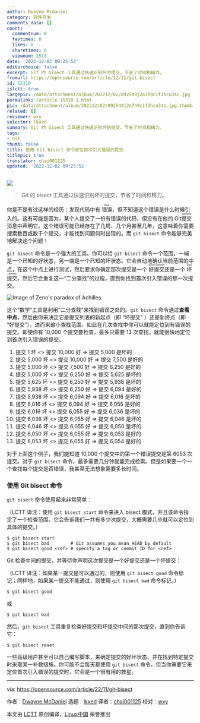 ```yaml
---
author: Dwayne Mcdaniel
category: 软件开发
comments_data: []
count:
  commentnum: 0
  favtimes: 0
  likes: 0
  sharetimes: 0
  viewnum: 2513
date: '2022-12-02 09:25:52'
editorchoice: false
excerpt: Git 的 bisect 工具通过快速识别坏的提交，节省了时间和精力。
fromurl: https://opensource.com/article/22/11/git-bisect
id: 15310
islctt: true
largepic: /data/attachment/album/202212/02/092549j2o7h9cif3hcu34z.jpg
permalink: /article-15310-1.html
pic: /data/attachment/album/202212/02/092549j2o7h9cif3hcu34z.jpg.thumb.jpg
related: []
reviewer: wxy
selector: lkxed
summary: Git 的 bisect 工具通过快速识别坏的提交，节省了时间和精力。
tags:
- Git
thumb: false
title: 使用 Git bisect 命令定位首次引入错误的提交
titlepic: true
translator: chai001125
updated: '2022-12-02 09:25:52'
---
```


![](/data/attachment/album/202212/02/092549j2o7h9cif3hcu34z.jpg)



> 
> Git 的 bisect 工具通过快速识别坏的提交，节省了时间和精力。
> 
> 
> 


你是不是有过这样的经历：发现代码中有 <ruby> 错误 <rt>  bug </rt></ruby>，但不知道这个错误是什么时候引入的。这有可能是因为，某个人提交了一份有错误的代码，但没有在他的 Git <ruby> 提交 <rt>  commit </rt></ruby> 消息中声明它。这个错误可能已经存在了几周、几个月甚至几年，这意味着你需要搜索数百或数千个提交，才能找到问题何时出现的。而 `git bisect` 命令能够完美地解决这个问题！


`git bisect` 命令是一个强大的工具。你可以给 `git bisect` 命令一个范围，一端是一个已知的好状态，另一端是一个已知的坏状态。它会自动地确认当前范围的中点，在这个中点上进行测试，然后要求你确定那次提交是一个 <ruby> 好提交 <rt>  good commit </rt></ruby> 还是一个 <ruby> 坏提交 <rt>  bad commit </rt></ruby>，然后它会重复这一“二分查找”的过程，直到你找到首次引入错误的那一次提交。


![Image of Zeno's paradox of Achilles.](/data/attachment/album/202212/02/092553nxio349j8ii9aa9f.png)


这个“数学”工具是利用“二分查找”来找到错误之处的。`git bisect` 命令通过**查看中点**，然后由你来决定它是提交列表的新起点（即 “坏提交” ）还是新终点（即 “好提交”），进而来缩小查找范围，如此在几次查找中你可以就能定位到有错误的提交。即使你有 10,000 个提交要检查，最多只需要 13 次查找，就能很快地定位到首次引入错误的提交。


1. 提交 1 坏 <> 提交 10,000 好 => 提交 5,000 是坏的
2. 提交 5,000 坏 <> 提交 10,000 好 => 提交 7,500 是好的
3. 提交 5,000 坏 <> 提交 7,500 好 => 提交 6,250 是好的
4. 提交 5,000 坏 <> 提交 6,250 好 => 提交 5,625 是坏的
5. 提交 5,625 坏 <> 提交 6,250 好 => 提交 5,938 是坏的
6. 提交 5,938 坏 <> 提交 6,250 好 => 提交 6,094 是好的
7. 提交 5,938 坏 <> 提交 6,094 好 => 提交 6,016 是坏的
8. 提交 6,016 坏 <> 提交 6,094 好 => 提交 6,055 是好的
9. 提交 6,016 坏 <> 提交 6,055 好 => 提交 6,036 是坏的
10. 提交 6,036 坏 <> 提交 6,055 好 => 提交 6,046 是坏的
11. 提交 6,046 坏 <> 提交 6,055 好 => 提交 6,050 是坏的
12. 提交 6,050 坏 <> 提交 6,055 好 => 提交 6,053 是好的
13. 提交 6,053 坏 <> 提交 6,055 好 => 提交 6,054 是好的


对于上面这个例子，我们能知道 10,000 个提交中的第一个错误提交是第 6053 次提交。对于 `git bisect` 命令，最多需要几分钟就能完成检索。但是如果要一个一个查找每个提交是否错误，我甚至无法想象需要多长时间。


### 使用 Git bisect 命令


`git bisect` 命令使用起来非常简单：


（LCTT 译注：使用 `git bisect start` 命令来进入 bisect 模式，并且该命令指定了一个检查范围。它会告诉我们一共有多少次提交，大概需要几步就可以定位到具体的提交。）



```
$ git bisect start
$ git bisect bad        # Git assumes you mean HEAD by default
$ git bisect good <ref> # specify a tag or commit ID for <ref>

```

Git 检查中间的提交，并等待你声明这次提交是一个好提交还是一个坏提交：


（LCTT 译注：如果某一提交是可以通过的，则使用 `git bisect good` 命令标记；同样地，如果某一提交不能通过，则使用 `git bisect bad` 命令标记。）



```
$ git bisect good

```

或



```
$ git bisect bad

```

然后，`git bisect` 工具重复检查好提交和坏提交中间的那次提交，直到你告诉它：



```
$ git bisect reset

```

一些高级用户甚至可以自己编写脚本，来确定提交的好坏状态、并在找到特定提交时采取某一补救措施。你可能不会每天都使用 `git bisect` 命令，但当你需要它来定位首次引入错误的提交时，它会是一个很有用的救星。




---


via: <https://opensource.com/article/22/11/git-bisect>


作者：[Dwayne McDaniel](https://opensource.com/users/dwaynemcdaniel) 选题：[lkxed](https://github.com/lkxed) 译者：[chai001125](https://github.com/chai001125) 校对：[wxy](https://github.com/wxy)


本文由 [LCTT](https://github.com/LCTT/TranslateProject) 原创编译，[Linux中国](https://linux.cn/) 荣誉推出